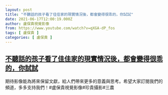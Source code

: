 ```yaml
---
layout: post
title: "不聽話的孩子看了佳佳家的現實情況後，都會變得很乖的，你試試"
date: 2021-06-17T12:00:19.000Z
author: 盧保貴視覺影像
from: https://www.youtube.com/watch?v=qXGA-dP_fos
tags: [ 盧保貴 ]
categories: [ 盧保貴 ]
---
```

<!--1623931219000-->
[不聽話的孩子看了佳佳家的現實情況後，都會變得很乖的，你試試](https://www.youtube.com/watch?v=qXGA-dP_fos)
------

<div>
期待影像能為將來保留文獻，給人們帶來更多的意義與思考。希望大家訂閱我們的頻道，多多支持我們！#盧保貴視覺影像#珍貴攝影#三農
</div>
